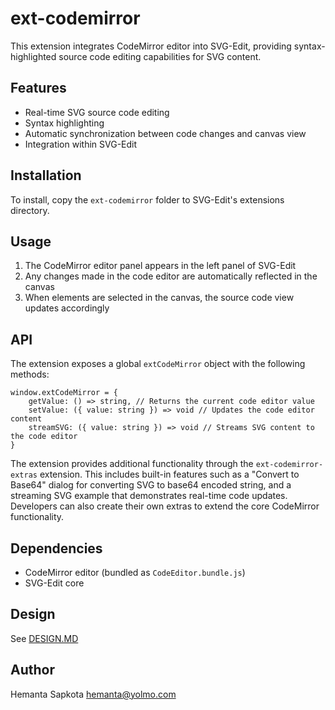 # ext-codemirror

This extension integrates CodeMirror editor into SVG-Edit, providing syntax-highlighted source code editing capabilities for SVG content.

## Features

- Real-time SVG source code editing
- Syntax highlighting
- Automatic synchronization between code changes and canvas view
- Integration within SVG-Edit

## Installation

To install, copy the `ext-codemirror` folder to SVG-Edit's extensions directory.

## Usage

1. The CodeMirror editor panel appears in the left panel of SVG-Edit
2. Any changes made in the code editor are automatically reflected in the canvas
3. When elements are selected in the canvas, the source code view updates accordingly

## API

The extension exposes a global `extCodeMirror` object with the following methods:

```
window.extCodeMirror = {
    getValue: () => string, // Returns the current code editor value
    setValue: ({ value: string }) => void // Updates the code editor content
    streamSVG: ({ value: string }) => void // Streams SVG content to the code editor
}
```

The extension provides additional functionality through the `ext-codemirror-extras` extension. This includes built-in features such as a "Convert to Base64" dialog for converting SVG to base64 encoded string, and a streaming SVG example that demonstrates real-time code updates. Developers can also create their own extras to extend the core CodeMirror functionality.


## Dependencies

- CodeMirror editor (bundled as `CodeEditor.bundle.js`)
- SVG-Edit core

## Design

See [DESIGN.MD](./DESIGN.MD)

## Author

Hemanta Sapkota <hemanta@yolmo.com> 